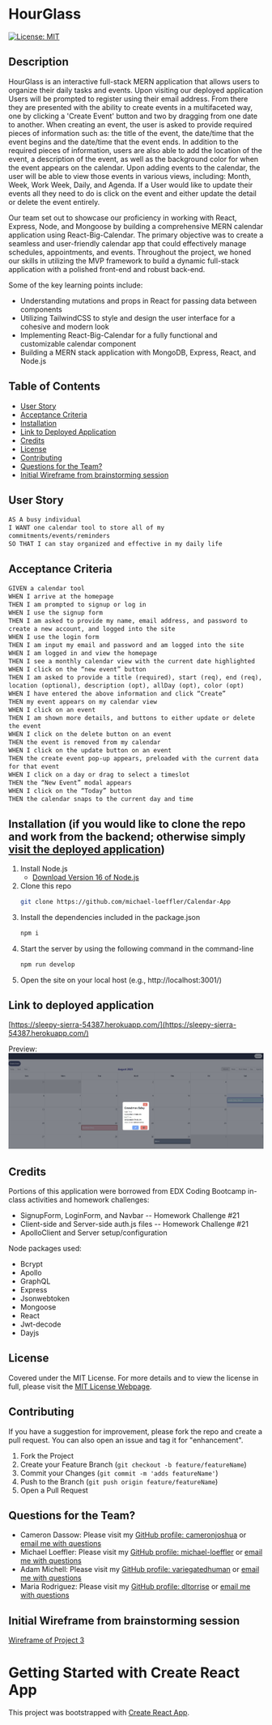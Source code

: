 # HourGlass
[![License: MIT](https://img.shields.io/badge/License-MIT-yellow.svg)](https://opensource.org/licenses/MIT)

## Description

HourGlass is an interactive full-stack MERN application that allows users to organize their daily tasks and events. Upon visiting our deployed application Users will be prompted to register using their email address. From there they are presented with the ability to create events in a multifaceted way, one by clicking a 'Create Event' button and two by dragging from one date to another. When creating an event, the user is asked to provide required pieces of information such as: the title of the event, the date/time that the event begins and the date/time that the event ends. In addition to the required pieces of information, users are also able to add the location of the event, a description of the event, as well as the background color for when the event appears on the calendar. Upon adding events to the calendar, the user will be able to view those events in various views, including: Month, Week, Work Week, Daily, and Agenda. If a User would like to update their events all they need to do is click on the event and either update the detail or delete the event entirely. 

Our team set out to showcase our proficiency in working with React, Express, Node, and Mongoose by building a comprehensive MERN calendar application using React-Big-Calendar. The primary objective was to create a seamless and user-friendly calendar app that could effectively manage schedules, appointments, and events. Throughout the project, we honed our skills in utilizing the MVP framework to build a dynamic full-stack application with a polished front-end and robust back-end.

Some of the key learning points include:

* Understanding mutations and props in React for passing data between components
* Utilizing TailwindCSS to style and design the user interface for a cohesive and modern look
* Implementing React-Big-Calendar for a fully functional and customizable calendar component
* Building a MERN stack application with MongoDB, Express, React, and Node.js

## Table of Contents
        
- [User Story](#user-story)
- [Acceptance Criteria](#acceptance-criteria)
- [Installation](#installation-if-you-would-like-to-clone-the-repo-and-work-from-the-backend-otherwise-simply-visit-the-deployed-application)
- [Link to Deployed Application](#link-to-deployed-application)
- [Credits](#credits)
- [License](#license)
- [Contributing](#contributing)
- [Questions for the Team?](#questions-for-the-team)
- [Initial Wireframe from brainstorming session](#initial-wireframe-from-brainstorming-session)

## User Story
```
AS A busy individual
I WANT one calendar tool to store all of my commitments/events/reminders
SO THAT I can stay organized and effective in my daily life

```
## Acceptance Criteria
```
GIVEN a calendar tool
WHEN I arrive at the homepage
THEN I am prompted to signup or log in
WHEN I use the signup form
THEN I am asked to provide my name, email address, and password to create a new account, and logged into the site
WHEN I use the login form
THEN I am input my email and password and am logged into the site
WHEN I am logged in and view the homepage
THEN I see a monthly calendar view with the current date highlighted 
WHEN I click on the “new event” button
THEN I am asked to provide a title (required), start (req), end (req), location (optional), description (opt), allDay (opt), color (opt)
WHEN I have entered the above information and click “Create”
THEN my event appears on my calendar view
WHEN I click on an event
THEN I am shown more details, and buttons to either update or delete the event
WHEN I click on the delete button on an event
THEN the event is removed from my calendar
WHEN I click on the update button on an event
THEN the create event pop-up appears, preloaded with the current data for that event
WHEN I click on a day or drag to select a timeslot
THEN the “New Event” modal appears
WHEN I click on the “Today” button
THEN the calendar snaps to the current day and time
```
 
## Installation (if you would like to clone the repo and work from the backend; otherwise simply [visit the deployed application](https://sleepy-sierra-54387.herokuapp.com/)) 
1. Install Node.js
    - [Download Version 16 of Node.js](https://nodejs.org/download/release/v16.18.0/node-v16.18.0-x64.msi)
2. Clone this repo
   ```sh
   git clone https://github.com/michael-loeffler/Calendar-App
   ```
3. Install the dependencies included in the package.json
   ```sh
   npm i
   ```
4. Start the server by using the following command in the command-line
   ```sh
   npm run develop
   ```
5. Open the site on your local host (e.g., http://localhost:3001/)

## Link to deployed application
[https://sleepy-sierra-54387.herokuapp.com/](https://sleepy-sierra-54387.herokuapp.com/)

Preview: ![](./client/src/assets/calendar-app.png)

## Credits
Portions of this application were borrowed from EDX Coding Bootcamp in-class activities and homework challenges:
- SignupForm, LoginForm, and Navbar -- Homework Challenge #21
- Client-side and Server-side auth.js files -- Homework Challenge #21
- ApolloClient and Server setup/configuration

Node packages used:
  - Bcrypt
  - Apollo
  - GraphQL
  - Express
  - Jsonwebtoken
  - Mongoose
  - React
  - Jwt-decode
  - Dayjs

## License
    
Covered under the MIT License. For more details and to view the license in full, please visit the [MIT License Webpage](https://choosealicense.com/licenses/mit/).

## Contributing
    
If you have a suggestion for improvement, please fork the repo and create a pull request. You can also open an issue and tag it for "enhancement".
1. Fork the Project
2. Create your Feature Branch (`git checkout -b feature/featureName`)
3. Commit your Changes (`git commit -m 'adds featureName'`)
4. Push to the Branch (`git push origin feature/featureName`)
5. Open a Pull Request

## Questions for the Team?

* Cameron Dassow: Please visit my [GitHub profile: cameronjoshua](https://github.com/cameronjoshua) or [email me with questions](mailto:cameronda145@gmail.com)
* Michael Loeffler: Please visit my [GitHub profile: michael-loeffler](https://github.com/michael-loeffler) or [email me with questions](mailto:michaeloeffler23@gmail.com)
* Adam Michell: Please visit my [GitHub profile: variegatedhuman](https://github.com/Variegatedhuman) or [email me with questions](mailto:agmspu@gmail.com)
* Maria Rodriguez: Please visit my [GitHub profile: dltorrise](https://github.com/https://github.com/mariadolores06e) or [email me with questions](mailto:mrodriguez.psychology@gmail.com)

## Initial Wireframe from brainstorming session
[Wireframe of Project 3](https://docs.google.com/presentation/d/1feiebIIicAXNLAH9tOJjR_aN7jJm15KslnMn_zxsYLM/edit#slide=id.g2216435a615_4_15)

# Getting Started with Create React App
This project was bootstrapped with [Create React App](https://github.com/facebook/create-react-app).

